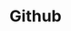 ---
layout: default
modal-id: 5
img: github.svg
title: Github
alt: image-alt
description: Der Quellcode zu diesem Projekt liegt öffentlich auf Github - jede Lehrkraft kann sich eine eigene Arbeitsumgebung anpassen.
---